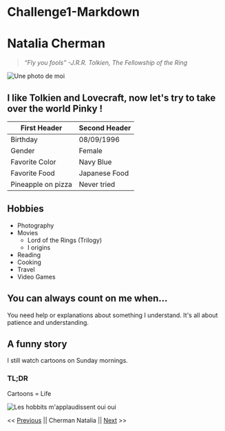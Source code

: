 # Challenge1-Markdown
# Natalia Cherman
>*“Fly you fools” \-J.R.R. Tolkien, The Fellowship of the Ring*

![Une photo de moi](https://media-exp1.licdn.com/dms/image/C4E03AQGgb6FM4HmQmQ/profile-displayphoto-shrink_200_200/0/1610106862307?e=1615420800&v=beta&t=Se6eqTslaCuHgYAv6_EOvb9WSkDEx2KH9Pi-cFRkaGk)

## I like Tolkien and Lovecraft, now let's try to take over the world Pinky !

First Header | Second Header
------------ | -------------
Birthday | 08/09/1996
Gender | Female
Favorite Color | Navy Blue
Favorite Food | Japanese Food 
Pineapple on pizza | Never tried

## Hobbies
* Photography
* Movies
    * Lord of the Rings \(Trilogy\)
    * I origins
* Reading
* Cooking
* Travel 
* Video Games

## You can always count on me when...
You need help or explanations about something I understand. It's all about patience and understanding.

## A funny story
I still watch cartoons on Sunday mornings.
### TL;DR
Cartoons = Life

![Les hobbits m'applaudissent oui oui](http://gph.is/1a6ZNDb.gif)

<< [Previous](https://github.com/AdrienCallewaert/becodeadriencallewaert/blob/master/CallewaertAdrien.md) || Cherman Natalia || [Next](https://shinyami.github.io/Challenge-Markdown/) >>